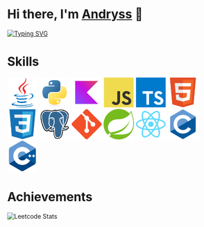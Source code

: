 # Hi there, I'm [Andryss](https://github.com/Andryss) 👋

[![Typing SVG](https://readme-typing-svg.herokuapp.com?color=%2336BCF7&lines=Welcome+to+my+github+page)](https://git.io/typing-svg)

# Skills

<span>
<img src="https://github.com/devicons/devicon/blob/master/icons/java/java-original.svg" alt="Java" width="70"/>
<img src="https://github.com/devicons/devicon/blob/master/icons/python/python-original.svg" alt="Python" width="70"/>
<img src="https://github.com/devicons/devicon/blob/master/icons/kotlin/kotlin-original.svg" alt="Kotlin" width="70"/>
<img src="https://github.com/devicons/devicon/blob/master/icons/javascript/javascript-original.svg" alt="JavaScript" width="70"/>
<img src="https://github.com/devicons/devicon/blob/master/icons/typescript/typescript-original.svg" alt="TypeScript" width="70"/>
<img src="https://github.com/devicons/devicon/blob/master/icons/html5/html5-original.svg" alt="HTML5" width="70"/>
<img src="https://github.com/devicons/devicon/blob/master/icons/css3/css3-original.svg" alt="CSS3" width="70"/>
<img src="https://github.com/devicons/devicon/blob/master/icons/postgresql/postgresql-original.svg" alt="PostgreSQL" width="70"/>
<img src="https://github.com/devicons/devicon/blob/master/icons/git/git-original.svg" alt="Git" width="70"/>
<img src="https://github.com/devicons/devicon/blob/master/icons/spring/spring-original.svg" alt="Spring framework" width="70"/>
<img src="https://github.com/devicons/devicon/blob/master/icons/react/react-original.svg" alt="React JS" width="70"/>
<img src="https://github.com/devicons/devicon/blob/master/icons/c/c-original.svg" alt="C" width="70"/>
<img src="https://github.com/devicons/devicon/blob/master/icons/cplusplus/cplusplus-original.svg" alt="C++" width="70"/>
</span>

# Achievements

![Leetcode Stats](https://leetcard.jacoblin.cool/Andryss?ext=heatmap)
